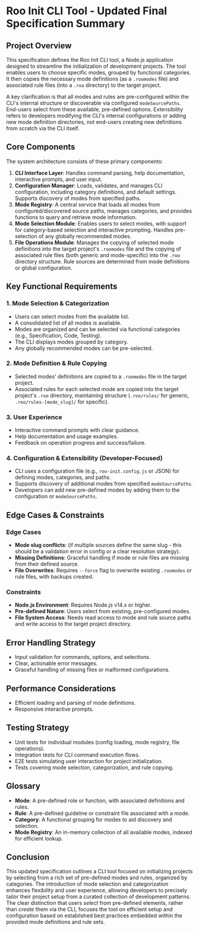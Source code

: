 # Roo Init CLI Tool - Updated Final Specification Summary

## Project Overview

This specification defines the Roo Init CLI tool, a Node.js application designed to streamline the initialization of development projects. The tool enables users to choose specific modes, grouped by functional categories. It then copies the necessary mode definitions (as a `.roomodes` file) and associated rule files (into a `.roo` directory) to the target project.

A key clarification is that all modes and rules are pre-configured within the CLI's internal structure or discoverable via configured `modeSourcePaths`. End-users select from these available, pre-defined options. Extensibility refers to developers modifying the CLI's internal configurations or adding new mode definition directories, not end-users creating new definitions from scratch via the CLI itself.

## Core Components

The system architecture consists of these primary components:

1.  **CLI Interface Layer**: Handles command parsing, help documentation, interactive prompts, and user input.
2.  **Configuration Manager**: Loads, validates, and manages CLI configuration, including category definitions, and default settings. Supports discovery of modes from specified paths.
3.  **Mode Registry**: A central service that loads all modes from configured/discovered source paths, manages categories, and provides functions to query and retrieve mode information.
4.  **Mode Selection Module**: Enables users to select modes, with support for category-based selection and interactive prompting. Handles pre-selection of any globally recommended modes.
5.  **File Operations Module**: Manages the copying of selected mode definitions into the target project's `.roomodes` file and the copying of associated rule files (both generic and mode-specific) into the `.roo` directory structure. Rule sources are determined from mode definitions or global configuration.

## Key Functional Requirements

### 1. Mode Selection & Categorization
- Users can select modes from the available list.
- A consolidated list of all modes is available.
- Modes are organized and can be selected via functional categories (e.g., Specification, Code, Testing).
- The CLI displays modes grouped by category.
- Any globally recommended modes can be pre-selected.

### 2. Mode Definition & Rule Copying
- Selected modes' definitions are copied to a `.roomodes` file in the target project.
- Associated rules for each selected mode are copied into the target project's `.roo` directory, maintaining structure (`.roo/rules/` for generic, `.roo/rules-[mode_slug]/` for specific).

### 3. User Experience
- Interactive command prompts with clear guidance.
- Help documentation and usage examples.
- Feedback on operation progress and success/failure.

### 4. Configuration & Extensibility (Developer-Focused)
- CLI uses a configuration file (e.g., `roo-init.config.js` or JSON) for defining modes, categories, and paths.
- Supports discovery of additional modes from specified `modeSourcePaths`.
- Developers can add new pre-defined modes by adding them to the configuration or `modeSourcePaths`.

## Edge Cases & Constraints

### Edge Cases
- **Mode slug conflicts**: (if multiple sources define the same slug - this should be a validation error in config or a clear resolution strategy).
- **Missing Definitions**: Graceful handling if mode or rule files are missing from their defined source.
- **File Overwrites**: Requires `--force` flag to overwrite existing `.roomodes` or rule files, with backups created.

### Constraints
- **Node.js Environment**: Requires Node.js v14.x or higher.
- **Pre-defined Nature**: Users select from existing, pre-configured modes.
- **File System Access**: Needs read access to mode and rule source paths and write access to the target project directory.

## Error Handling Strategy
- Input validation for commands, options, and selections.
- Clear, actionable error messages.
- Graceful handling of missing files or malformed configurations.

## Performance Considerations
- Efficient loading and parsing of mode definitions.
- Responsive interactive prompts.

## Testing Strategy
- Unit tests for individual modules (config loading, mode registry, file operations).
- Integration tests for CLI command execution flows.
- E2E tests simulating user interaction for project initialization.
- Tests covering mode selection, categorization, and rule copying.

## Glossary
- **Mode**: A pre-defined role or function, with associated definitions and rules.
- **Rule**: A pre-defined guideline or constraint file associated with a mode.
- **Category**: A functional grouping for modes to aid discovery and selection.
- **Mode Registry**: An in-memory collection of all available modes, indexed for efficient lookup.

## Conclusion
This updated specification outlines a CLI tool focused on initializing projects by selecting from a rich set of pre-defined modes and rules, organized by categories. The introduction of mode selection and categorization enhances flexibility and user experience, allowing developers to precisely tailor their project setup from a curated collection of development patterns. The clear distinction that users *select* from pre-defined elements, rather than *create* them via the CLI, focuses the tool on efficient setup and configuration based on established best practices embedded within the provided mode definitions and rule sets.